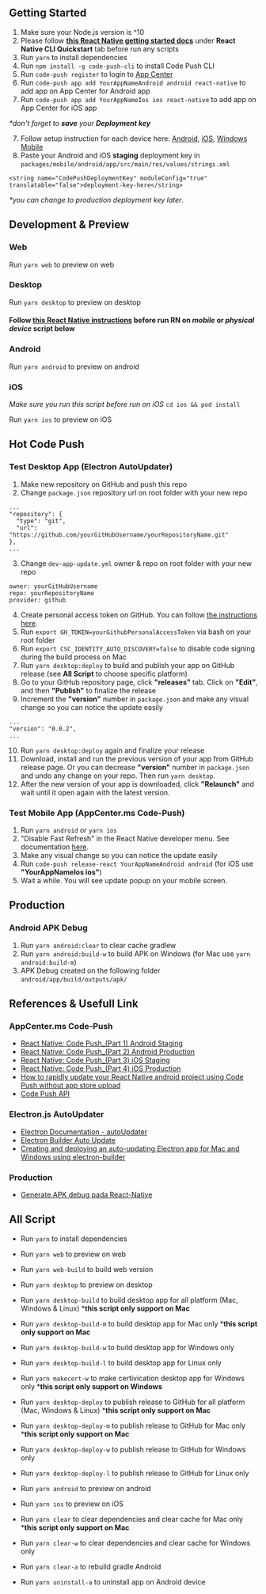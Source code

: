 ## Getting Started

1. Make sure your Node.js version is ^10
2. Please follow **[this React Native getting started docs](https://facebook.github.io/react-native/docs/getting-started)** under **React Native CLI Quickstart** tab before run any scripts
2. Run `yarn` to install dependencies
3. Run `npm install -g code-push-cli` to install Code Push CLI
4. Run `code-push register` to login to [App Center](https://appcenter.ms/)
5. Run `code-push app add YourAppNameAndroid android react-native` to add app on App Center for Android app
6. Run `code-push app add YourAppNameIos ios react-native` to add app on App Center for iOS app

 _*don't forget to **save** your **Deployment key**_

7. Follow setup instruction for each device here: [Android](https://github.com/microsoft/react-native-code-push/blob/master/docs/setup-android.md), [iOS](https://github.com/microsoft/react-native-code-push/blob/master/docs/setup-ios.md), [Windows Mobile](https://github.com/microsoft/react-native-code-push/blob/master/docs/setup-windows.md)
8. Paste your Android and iOS **staging** deployment key in `packages/mobile/android/app/src/main/res/values/strings.xml` 

```
<string name="CodePushDeploymentKey" moduleConfig="true" translatable="false">deployment-key-here</string>
```

_*you can change to production deployment key later_.


## Development & Preview

### Web

Run `yarn web` to preview on web

### Desktop

Run `yarn desktop` to preview on desktop

#### Follow [this React Native instructions](https://facebook.github.io/react-native/docs/running-on-device) before run RN on _mobile_ or _physical device_ script below

### Android

Run `yarn android` to preview on android

### iOS

_Make sure you run this script before run on iOS_ `cd ios && pod install`

Run `yarn ios` to preview on iOS


## Hot Code Push

### Test Desktop App (Electron AutoUpdater)

1. Make new repository on GitHub and push this repo
2. Change `package.json` repository url on root folder with your new repo

```
...
"repository": {
  "type": "git",
  "url": "https://github.com/yourGitHubUsername/yourRepositoryName.git"
},
...
```
3. Change `dev-app-update.yml` owner & repo on root folder with your new repo
```
owner: yourGitHubUsername
repo: yourRepositoryName
provider: github

```
4. Create personal access token on GitHub. You can follow [the instructions here](https://help.github.com/en/github/authenticating-to-github/creating-a-personal-access-token-for-the-command-line).
5. Run `export GH_TOKEN=yourGithubPersonalAccessToken` via bash on your root folder
6. Run `export CSC_IDENTITY_AUTO_DISCOVERY=false` to disable code signing during the build process on Mac
7. Run `yarn desktop:deploy` to build and publish your app on GitHub release (see **All Script** to choose specific platform)
8. Go to your GitHub repository page, click **"releases"** tab. Click on **"Edit"**, and then **"Publish"** to finalize the release
9. Increment the **"version"** number in `package.json` and make any visual change so you can notice the update easily
```
...
"version": "0.0.2",
...
```
10. Run `yarn desktop:deploy` again and finalize your release
11. Download, install and run the previous version of your app from GitHub release page. Or you can decrease **"version"** number in `package.json` and undo any change on your repo. Then run `yarn desktop`.
12. After the new version of your app is downloaded, click **"Relaunch"** and wait until it open again with the latest version.

### Test Mobile App (AppCenter.ms Code-Push)

1. Run `yarn android` or `yarn ios`
2. "Disable Fast Refresh" in the React Native developer menu. See documentation [here](https://facebook.github.io/react-native/docs/debugging).
3. Make any visual change so you can notice the update easily
4. Run `code-push release-react YourAppNameAndroid android` (for iOS use **"YourAppNameIos ios"**)
5. Wait a while. You will see update popup on your mobile screen.

## Production

### Android APK Debug

1. Run `yarn android:clear` to clear cache gradlew
2. Run `yarn android:build-w` to build APK on Windows (for Mac use `yarn android:build-m`)
3. APK Debug created on the following folder `android/app/build/outputs/apk/`

## References & Usefull Link

### AppCenter.ms Code-Push

- [React Native: Code Push_(Part 1) Android Staging](https://www.youtube.com/watch?v=tuQO0T5vtbc)
- [React Native: Code Push_(Part 2) Android Production](https://www.youtube.com/watch?v=oIL7Taoly84)
- [React Native: Code Push_(Part 3) iOS Staging](https://www.youtube.com/watch?v=HRB3purgRdU)
- [React Native: Code Push_(Part 4) iOS Production](https://www.youtube.com/watch?v=0QmLWH5otZc)
- [How to rapidly update your React Native android project using Code Push without app store upload](https://www.youtube.com/watch?v=Jo7AV5etOsA)
- [Code Push API](https://github.com/microsoft/react-native-code-push/blob/master/docs/api-js.md#codepush)

### Electron.js AutoUpdater

- [Electron Documentation - autoUpdater](https://electronjs.org/docs/api/auto-updater)
- [Electron Builder Auto Update](https://www.electron.build/auto-update)
- [Creating and deploying an auto-updating Electron app for Mac and Windows using electron-builder](https://medium.com/@johndyer24/creating-and-deploying-an-auto-updating-electron-app-for-mac-and-windows-using-electron-builder-6a3982c0cee6)

### Production

- [Generate APK debug pada React-Native](https://medium.com/@rey1024/generate-apk-debug-pada-react-native-75c4d538d6df)

## All Script

- Run `yarn` to install dependencies

- Run `yarn web` to preview on web
- Run `yarn web-build` to build web version

- Run `yarn desktop` to preview on desktop
- Run `yarn desktop-build` to build desktop app for all platform (Mac, Windows & Linux) ***this script only support on Mac**
- Run `yarn desktop-build-m` to build desktop app for Mac only ***this script only support on Mac**
- Run `yarn desktop-build-w` to build desktop app for Windows only
- Run `yarn desktop-build-l` to build desktop app for Linux only

- Run `yarn makecert-w` to make certivication desktop app for Windows only ***this script only support on Windows**

- Run `yarn desktop-deploy` to publish release to GitHub for all platform (Mac, Windows & Linux) ***this script only support on Mac**
- Run `yarn desktop-deploy-m` to publish release to GitHub for Mac only ***this script only support on Mac**
- Run `yarn desktop-deploy-w` to publish release to GitHub for Windows only
- Run `yarn desktop-deploy-l` to publish release to GitHub for Linux only

- Run `yarn android` to preview on android
- Run `yarn ios` to preview on iOS

- Run `yarn clear` to clear dependencies and clear cache for Mac only ***this script only support on Mac**
- Run `yarn clear-w` to clear dependencies and clear cache for Windows only
- Run `yarn clear-a` to rebuild gradle Android

- Run `yarn uninstall-a` to uninstall app on Android device
